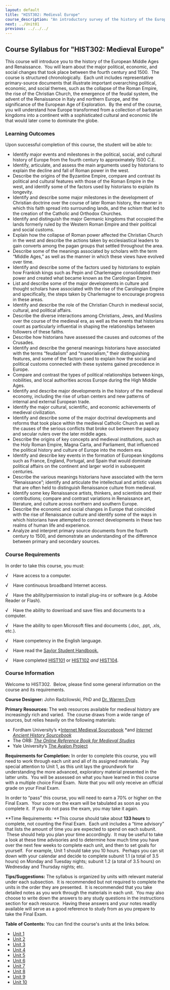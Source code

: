 ```yaml
---
layout: default
title: "HIST302: Medieval Europe"
course_description: "An introductory survey of the history of the European Middle Ages and Renaissance. Analyzes Europe’s transformation from a feudal society to an early modern world of commercial and monarchical states."
next: ../Unit01
previous: ../../../
---
```

Course Syllabus for "HIST302: Medieval Europe"
----------------------------------------------

This course will introduce you to the history of the European Middle
Ages and Renaissance.  You will learn about the major political,
economic, and social changes that took place between the fourth century
and 1500.  The course is structured chronologically.  Each unit includes
representative primary-source documents that illustrate important
overarching political, economic, and social themes, such as the collapse
of the Roman Empire, the rise of the Christian Church, the emergence of
the feudal system, the advent of the Renaissance in Italy and northern
Europe, and the significance of the European Age of Exploration.  By the
end of the course, you will understand how Europe transformed from a
collection of barbarian kingdoms into a continent with a sophisticated
cultural and economic life that would later come to dominate the globe.

### Learning Outcomes

Upon successful completion of this course, the student will be able
to:  
  

-   Identify major events and milestones in the political, social, and
    cultural history of Europe from the fourth century to approximately
    1500 C.E.
-   Identify, articulate, and assess the main arguments used by
    historians to explain the decline and fall of Roman power in the
    west.
-   Describe the origins of the Byzantine Empire, compare and contrast
    its political and cultural features with those of the Roman Empire
    in the west, and identify some of the factors used by historians to
    explain its longevity.
-   Identify and describe some major milestones in the development of
    Christian doctrine over the course of later Roman history, the
    manner in which this faith spread into surrounding lands, and the
    schism that led to the creation of the Catholic and Orthodox
    Churches.
-   Identify and distinguish the major Germanic kingdoms that occupied
    the lands formerly ruled by the Western Roman Empire and their
    political and social customs. 
-   Explain how the collapse of Roman power affected the Christian
    Church in the west and describe the actions taken by ecclesiastical
    leaders to gain converts among the pagan groups that settled
    throughout the area.
-   Describe some of the meanings associated by scholars with the term
    “Middle Ages,” as well as the manner in which these views have
    evolved over time.
-   Identify and describe some of the factors used by historians to
    explain how Frankish kings such as Pepin and Charlemagne
    consolidated their power and created what became known as the
    Carolingian Empire.
-   List and describe some of the major developments in culture and
    thought scholars have associated with the rise of the Carolingian
    Empire and specifically, the steps taken by Charlemagne to encourage
    progress in these areas.
-   Identify and describe the role of the Christian Church in medieval
    social, cultural, and political affairs.
-   Describe the diverse interactions among Christians, Jews, and
    Muslims over the course of the medieval era, as well as the events
    that historians count as particularly influential in shaping the
    relationships between followers of these faiths.
-   Describe how historians have assessed the causes and outcomes of the
    Crusades.
-   Identify and describe the general meanings historians have
    associated with the terms “feudalism” and “manorialism,” their
    distinguishing features, and some of the factors used to explain how
    the social and political customs connected with these systems gained
    precedence in Europe.
-   Compare and contrast the types of political relationships between
    kings, nobilities, and local authorities across Europe during the
    High Middle Ages.
-   Identify and describe major developments in the history of the
    medieval economy, including the rise of urban centers and new
    patterns of internal and external European trade.
-   Identify the major cultural, scientific, and economic achievements
    of medieval civilization.
-   Identify and describe some of the major doctrinal developments and
    reforms that took place within the medieval Catholic Church as well
    as the causes of the serious conflicts that broke out between the
    papacy and secular rulers over the later middle ages. 
-   Describe the origins of key concepts and medieval institutions, such
    as the Holy Roman Empire, Magna Carta, and Parliament, that
    influenced the political history and culture of Europe into the
    modern era. 
-   Identify and describe key events in the formation of European
    kingdoms such as France, England, Portugal, and Spain that would
    dominate political affairs on the continent and larger world in
    subsequent centuries.
-   Describe the various meanings historians have associated with the
    term “Renaissance”; identify and articulate the intellectual and
    artistic values that are often held to distinguish Renaissance
    culture from medieval. 
-   Identify some key Renaissance artists, thinkers, and scientists and
    their contributions; compare and contrast variations in Renaissance
    art, literature, and culture across northern and southern Europe. 
-   Describe the economic and social changes in Europe that coincided
    with the rise of Renaissance culture and identify some of the ways
    in which historians have attempted to connect developments in these
    two realms of human life and experience. 
-   Analyze and interpret primary source documents from the fourth
    century to 1500, and demonstrate an understanding of the difference
    between primary and secondary sources.

### Course Requirements

In order to take this course, you must:  
  
 √    Have access to a computer.  
  
 √    Have continuous broadband Internet access.  
  
 √    Have the ability/permission to install plug-ins or software (e.g.
Adobe Reader or Flash).  
  
 √    Have the ability to download and save files and documents to a
computer.  
  
 √    Have the ability to open Microsoft files and documents (.doc,
.ppt, .xls, etc.).  
  
 √    Have competency in the English language.  
  
 √    Have read the [Saylor Student
Handbook.](http://www.saylor.org/site/wp-content/uploads/2012/05/Saylor-StudentHandbook.pdf)  
  
 √    Have completed [HIST101](http://www.saylor.org/courses/hist101/)
or [HIST102](http://www.saylor.org/courses/hist102/) *and*
[HIST104](http://www.saylor.org/courses/hist104/).

### Course Information

Welcome to HIST302.  Below, please find some general information on the
course and its requirements.

**Course Designer:** John Radzilowski, PhD and [Dr. Warren
Dym](http://www.saylor.org/faculty-a-g/#DrWarrenDym)

**Primary Resources:** The web resources available for medieval history
are increasingly rich and varied.  The course draws from a wide range of
sources, but relies heavily on the following materials:

-   Fordham University’s *[Internet Medieval
    Sourcebook](http://www.fordham.edu/halsall/sbook.asp) *and
    *[Internet Ancient History
    Sourcebook](http://www.fordham.edu/halsall/ancient/asbook.asp)*
-   The ORB: *[The Online Reference Book for Medieval
    Studies](http://www.the-orb.net/)*
-   Yale University’s [The Avalon Project](http://avalon.law.yale.edu/)

**Requirements for Completion:** In order to complete this course, you
will need to work through each unit and all of its assigned materials. 
Pay special attention to Unit 1, as this unit lays the groundwork for
understanding the more advanced, exploratory material presented in the
latter units.  You will be assessed on what you have learned in this
course with a multiple choice Final Exam.  Note that you will only
receive an official grade on your Final Exam. 

In order to “pass” this course, you will need to earn a 70% or higher on
the Final Exam.  Your score on the exam will be tabulated as soon as you
complete it.  If you do not pass the exam, you may take it again.

**Time Requirements: **This course should take about **133 hours** to
complete, not counting the Final Exam.  Each unit includes a “time
advisory” that lists the amount of time you are expected to spend on
each subunit.  These should help you plan your time accordingly.  It may
be useful to take a look at these time advisories and to determine how
much time you have over the next few weeks to complete each unit, and
then to set goals for yourself.  For example, Unit 1 should take you 10
hours.  Perhaps you can sit down with your calendar and decide to
complete subunit 1.1 (a total of 3.5 hours) on Monday and Tuesday
nights; subunit 1.2 (a total of 3.5 hours) on Wednesday and Thursday
nights; etc.

**Tips/Suggestions:** The syllabus is organized by units with relevant
material under each subsection.  It is recommended but not required to
complete the units in the order they are presented.  It is recommended
that you take detailed notes as you work through the materials in each
unit.  You may also choose to write down the answers to any study
questions in the instructions section for each resource.  Having these
answers and your notes readily available will serve as a good reference
to study from as you prepare to take the Final Exam.  

**Table of Contents:** You can find the course's units at the links below.

- [Unit 1](https://legacy.saylor.org/hist302/Unit01/)
- [Unit 2](https://legacy.saylor.org/hist302/Unit02/)
- [Unit 3](https://legacy.saylor.org/hist302/Unit03/)
- [Unit 4](https://legacy.saylor.org/hist302/Unit04/)
- [Unit 5](https://legacy.saylor.org/hist302/Unit05/)
- [Unit 6](https://legacy.saylor.org/hist302/Unit06/)
- [Unit 7](https://legacy.saylor.org/hist302/Unit07/)
- [Unit 8](https://legacy.saylor.org/hist302/Unit08/)
- [Unit 9](https://legacy.saylor.org/hist302/Unit09/)
- [Unit 10](https://legacy.saylor.org/hist302/Unit10/)

